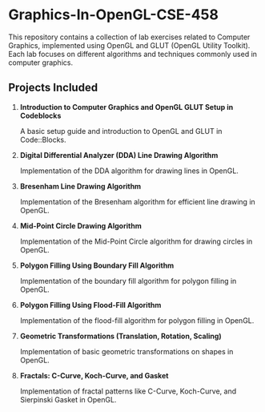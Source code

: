 # Graphics-In-OpenGL-CSE-458
This repository contains a collection of lab exercises related to Computer Graphics, implemented using OpenGL and GLUT (OpenGL Utility Toolkit). Each lab focuses on different algorithms and techniques commonly used in computer graphics.

## Projects Included

1. **Introduction to Computer Graphics and OpenGL GLUT Setup in Codeblocks**

   A basic setup guide and introduction to OpenGL and GLUT in Code::Blocks.

2. **Digital Differential Analyzer (DDA) Line Drawing Algorithm**

   Implementation of the DDA algorithm for drawing lines in OpenGL.

3. **Bresenham Line Drawing Algorithm**

   Implementation of the Bresenham algorithm for efficient line drawing in OpenGL.

4. **Mid-Point Circle Drawing Algorithm**

   Implementation of the Mid-Point Circle algorithm for drawing circles in OpenGL.

5. **Polygon Filling Using Boundary Fill Algorithm**

   Implementation of the boundary fill algorithm for polygon filling in OpenGL.

6. **Polygon Filling Using Flood-Fill Algorithm**

   Implementation of the flood-fill algorithm for polygon filling in OpenGL.

7. **Geometric Transformations (Translation, Rotation, Scaling)**

   Implementation of basic geometric transformations on shapes in OpenGL.

8. **Fractals: C-Curve, Koch-Curve, and Gasket**

   Implementation of fractal patterns like C-Curve, Koch-Curve, and Sierpinski Gasket in OpenGL.
